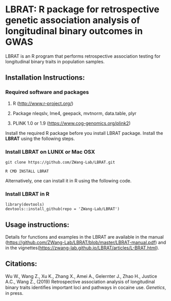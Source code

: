 # LBRAT: R package for retrospective genetic association analysis of longitudinal binary outcomes in GWAS

LBRAT is an R program that performs retrospective association testing for longitudinal binary traits in population samples. 


## Installation Instructions:

### Required software and packages

1. R (http://www.r-project.org/)
  
2. Package nleqslv, lme4, geepack, mvtnorm, data.table, plyr
  
3. PLINK 1.0 or 1.9 (https://www.cog-genomics.org/plink2)

Install the required R package before you install LBRAT package. Install the **LBRAT** using the following steps.


### Install LBRAT on LUNIX or Mac OSX

```
git clone https://github.com/ZWang-Lab/LBRAT.git

R CMD INSTALL LBRAT

```
Alternatively, one can install it in R using the following code.
### Install LBRAT in R
```
library(devtools)
devtools::install_github(repo = 'ZWang-Lab/LBRAT')

```

## Usage instructions:

Details for functions and examples in the LBRAT are available in the manual (https://github.com/ZWang-Lab/LBRAT/blob/master/LBRAT-manual.pdf) and in the vignettes(https://zwang-lab.github.io/LBRAT/articles/L-BRAT.html).

## Citations:

Wu W., Wang Z., Xu K., Zhang X., Amei A., Gelernter J., Zhao H., Justice A.C., Wang Z., (2019) Retrospective association analysis of longitudinal binary traits identiﬁes important loci and pathways in cocaine use. _Genetics_, in press.